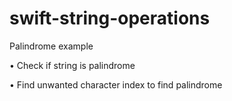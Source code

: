 # swift-string-operations

Palindrome example

• Check if string is palindrome

• Find unwanted character index to find palindrome 
